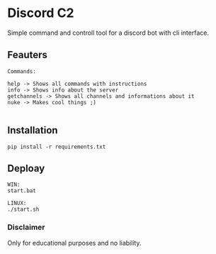 # Discord C2

Simple command and controll tool for a discord bot with cli interface.

## Feauters

```
Commands:

help -> Shows all commands with instructions
info -> Shows info about the server
getchannels -> Shows all channels and informations about it
nuke -> Makes cool things ;)


```

## Installation

`pip install -r requirements.txt`

## Deploay

```
WIN:
start.bat

LINUX:
./start.sh

```

### Disclaimer

Only for educational purposes and no liability.
